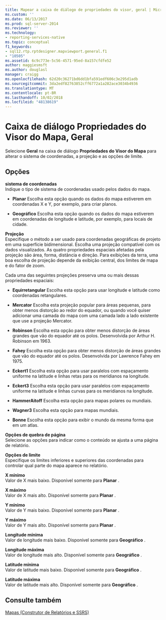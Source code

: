 ```yaml
---
title: Mapear a caixa de diálogo de propriedades do visor, geral | Microsoft Docs
ms.custom: ''
ms.date: 06/13/2017
ms.prod: sql-server-2014
ms.reviewer: ''
ms.technology:
- reporting-services-native
ms.topic: conceptual
f1_keywords:
- sql12.rtp.rptdesigner.mapviewport.general.f1
- "10505"
ms.assetid: 6c9c773e-5c56-4571-95ed-8a157cfdfe52
author: maggiesmsft
ms.author: douglasl
manager: craigg
ms.openlocfilehash: 62d20c36271bd6dd1bfa591edf606c3e295d1adb
ms.sourcegitcommit: 3da2edf82763852cff6772a1a282ace3034b4936
ms.translationtype: MT
ms.contentlocale: pt-BR
ms.lasthandoff: 10/02/2018
ms.locfileid: "48138619"
---
```

# <a name="map-viewport-properties-dialog-box-general"></a>Caixa de diálogo Propriedades do Visor do Mapa, Geral
  Selecione **Geral** na caixa de diálogo **Propriedades do Visor do Mapa** para alterar o sistema de coordenadas, a projeção e as opções de limite.  
  
## <a name="options"></a>Opções  
 **sistema de coordenadas**  
 Indique o tipo de sistema de coordenadas usado pelos dados do mapa.  
  
-   **Planar** Escolha esta opção quando os dados do mapa estiverem em coordenadas X e Y, por exemplo, para criar planos.  
  
-   **Geográfico** Escolha esta opção quando os dados do mapa estiverem em coordenadas de longitude e latitude, por exemplo, para locais de cidade.  
  
 **Projeção**  
 Especifique o método a ser usado para coordenadas geográficas de projeto em uma superfície bidimensional. Escolha uma projeção compatível com os dados visualizados. As quatro propriedades espaciais afetadas pela projeção são área, forma, distância e direção. Para exibições da terra, uma boa escolha de projeção depende da exibição central, dos limites de mapa e do fator de zoom.  
  
 Cada uma das seguintes projeções preserva uma ou mais dessas propriedades espaciais:  
  
-   **Equirretangular** Escolha esta opção para usar longitude e latitude como coordenadas retangulares.  
  
-   **Mercator** Escolha esta projeção popular para áreas pequenas, para obter menos distorção ao redor do equador, ou quando você quiser adicionar uma camada do mapa com uma camada lado a lado existente que use a projeção Mercator.  
  
-   **Robinson** Escolha esta opção para obter menos distorção de áreas grandes que vão do equador até os polos. Desenvolvida por Arthur H. Robinson em 1963.  
  
-   **Fahey** Escolha esta opção para obter menos distorção de áreas grandes que vão do equador até os polos. Desenvolvida por Lawrence Fahey em 1975.  
  
-   **Eckert1** Escolha esta opção para usar paralelos com espaçamento uniforme na latitude e linhas retas para os meridianos na longitude.  
  
-   **Eckert3** Escolha esta opção para usar paralelos com espaçamento uniforme na latitude e linhas curvas para os meridianos na longitude.  
  
-   **HammerAitoff** Escolha esta opção para mapas polares ou mundiais.  
  
-   **Wagner3** Escolha esta opção para mapas mundiais.  
  
-   **Bonne** Escolha esta opção para exibir o mundo da mesma forma que em um atlas.  
  
 **Opções de quebra de página**  
 Selecione as opções para indicar como o conteúdo se ajusta a uma página de relatório.  
  
 **Opções de limite**  
 Especifique os limites inferiores e superiores das coordenadas para controlar qual parte do mapa aparece no relatório.  
  
 **X mínimo**  
 Valor de X mais baixo. Disponível somente para **Planar** .  
  
 **X máximo**  
 Valor de X mais alto. Disponível somente para **Planar** .  
  
 **Y mínimo**  
 Valor de Y mais baixo. Disponível somente para **Planar** .  
  
 **Y máximo**  
 Valor de Y mais alto. Disponível somente para **Planar** .  
  
 **Longitude mínima**  
 Valor de longitude mais baixo. Disponível somente para **Geográfico** .  
  
 **Longitude máxima**  
 Valor de longitude mais alto. Disponível somente para **Geográfico** .  
  
 **Latitude mínima**  
 Valor de latitude mais baixo. Disponível somente para **Geográfico** .  
  
 **Latitude máxima**  
 Valor de latitude mais alto. Disponível somente para **Geográfico** .  
  
## <a name="see-also"></a>Consulte também  
 [Mapas &#40;Construtor de Relatórios e SSRS&#41;](report-design/maps-report-builder-and-ssrs.md)  
  
  
